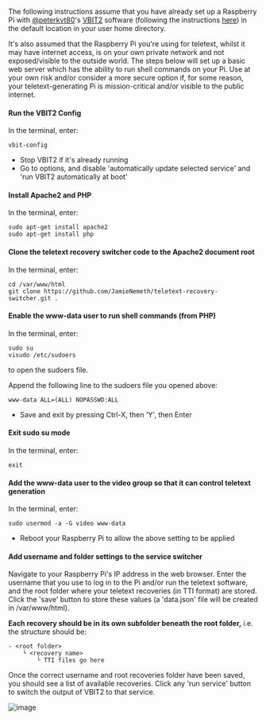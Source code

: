 
The following instructions assume that you have already set up a Raspberry Pi with [@peterkvt80](https://github.com/peterkvt80)'s [VBIT2](https://github.com/peterkvt80/vbit2) software (following the instructions [here](https://github.com/peterkvt80/vbit2/wiki#installing-vbit2)) in the default location in your user home directory.

It's also assumed that the Raspberry Pi you're using for teletext, whilst it may have internet access, is on your own private network and not exposed/visible to the outside world. The steps below will set up a basic web server which has the ability to run shell commands on your Pi. Use at your own risk and/or consider a more secure option if, for some reason, your teletext-generating Pi is mission-critical and/or visible to the public internet.

#### Run the VBIT2 Config
In the terminal, enter:
```
vbit-config
```
- Stop VBIT2 if it's already running
- Go to options, and disable 'automatically update selected service' and 'run VBIT2 automatically at boot'


#### Install Apache2 and PHP
In the terminal, enter:
```
sudo apt-get install apache2
sudo apt-get install php
```

#### Clone the teletext recovery switcher code to the Apache2 document root
In the terminal, enter:
```
cd /var/www/html
git clone https://github.com/JamieNemeth/teletext-recovery-switcher.git .
```

#### Enable the www-data user to run shell commands (from PHP)
In the terminal, enter:
```
sudo su
visudo /etc/sudoers
```
to open the sudoers file.

Append the following line to the sudoers file you opened above:
```
www-data ALL=(ALL) NOPASSWD:ALL
```

- Save and exit by pressing Ctrl-X, then 'Y', then Enter

#### Exit sudo su mode
In the terminal, enter:
```
exit
```

#### Add the www-data user to the video group so that it can control teletext generation
In the terminal, enter:
```
sudo usermod -a -G video www-data
```

- Reboot your Raspberry Pi to allow the above setting to be applied

#### Add username and folder settings to the service switcher

Navigate to your Raspberry Pi's IP address in the web browser. Enter the username that you use to log in to the Pi and/or run the teletext software, and the root folder where your teletext recoveries (in TTI format) are stored. Click the 'save' button to store these values (a 'data.json' file will be created in /var/www/html).

**Each recovery should be in its own subfolder beneath the root folder,** i.e. the structure should be:
```
- <root folder>
    └ <recovery name>
        └ TTI files go here
```

Once the correct username and root recoveries folder have been saved, you should see a list of available recoveries. Click any 'run service' button to switch the output of VBIT2 to that service.

![image](https://github.com/user-attachments/assets/b8216c66-1008-4335-9594-cfc15935d127)

